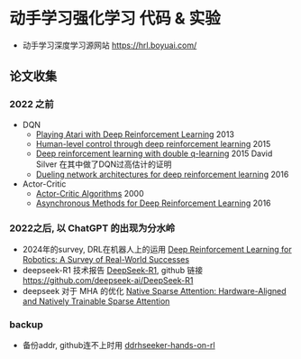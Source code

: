 # 动手学习强化学习 代码 & 实验

* 动手学习深度学习源网站 https://hrl.boyuai.com/

## 论文收集
### 2022 之前
* DQN
    * [Playing Atari with Deep Reinforcement Learning](https://www.cs.toronto.edu/~vmnih/docs/dqn.pdf) 2013
    * [Human-level control through deep reinforcement learning](https://storage.googleapis.com/deepmind-media/dqn/DQNNaturePaper.pdf) 2015
    * [Deep reinforcement learning with double q-learning](https://arxiv.org/pdf/1509.06461) 2015 David Silver 在其中做了DQN过高估计的证明
    * [Dueling network architectures for deep reinforcement learning](https://arxiv.org/pdf/1511.06581) 2016
* Actor-Critic
    * [Actor-Critic Algorithms](https://proceedings.neurips.cc/paper/1999/file/6449f44a102fde848669bdd9eb6b76fa-Paper.pdf) 2000
    * [Asynchronous Methods for Deep Reinforcement Learning](https://arxiv.org/pdf/1602.01783) 2016
### 2022之后, 以 ChatGPT 的出现为分水岭
* 2024年的survey, DRL在机器人上的运用 [Deep Reinforcement Learning for Robotics: A Survey of Real-World Successes](https://arxiv.org/pdf/2408.03539)
* deepseek-R1 技术报告 [DeepSeek-R1](https://github.com/deepseek-ai/DeepSeek-R1/blob/main/DeepSeek_R1.pdf), github 链接 https://github.com/deepseek-ai/DeepSeek-R1
* deepseek 对于 MHA 的优化 [Native Sparse Attention: Hardware-Aligned and Natively Trainable Sparse Attention](https://arxiv.org/pdf/2502.11089)

### backup
* 备份addr, github连不上时用 [ddrhseeker-hands-on-rl](https://gitee.com/ddrhseeker/hands_on_reinforcement_learning)
